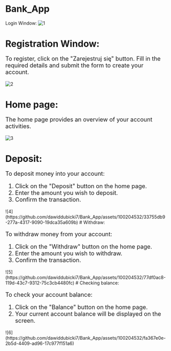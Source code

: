 # Bank_App
Login Window:
![1](https://github.com/dawiddubicki7/Bank_App/assets/100204532/fd433b0a-1815-4820-b27f-885484f8dfc3)
# Registration Window:
<p style="font-size:18px;">To register, click on the "Zarejestruj się" button. Fill in the required details and submit the form to create your account.</p>

![2](https://github.com/dawiddubicki7/Bank_App/assets/100204532/576e4659-eee5-422c-bac1-6896f4a1ce4c)
# Home page:
<p style="font-size:18px;">The home page provides an overview of your account activities.</p>

![3](https://github.com/dawiddubicki7/Bank_App/assets/100204532/b712fcb5-b20b-4169-9915-217c5cef0d64)
# Deposit:
<p style="font-size:18px;">To deposit money into your account:</p>
<ol style="font-size:18px;">
  <li>Click on the "Deposit" button on the home page.</li>
  <li>Enter the amount you wish to deposit.</li>
  <li>Confirm the transaction.</li>
</ol>
![4](https://github.com/dawiddubicki7/Bank_App/assets/100204532/33755db9-277a-4317-9090-19dca35a609b)
# Withdraw:
<p style="font-size:18px;">To withdraw money from your account:</p>
<ol style="font-size:18px;">
  <li>Click on the "Withdraw" button on the home page.</li>
  <li>Enter the amount you wish to withdraw.</li>
  <li>Confirm the transaction.</li>
</ol>
![5](https://github.com/dawiddubicki7/Bank_App/assets/100204532/77df0ac8-119d-43c7-9312-75c3cb4480fc)
# Checking balance:
<p style="font-size:18px;">To check your account balance:</p>
<ol style="font-size:18px;">
  <li>Click on the "Balance" button on the home page.</li>
  <li>Your current account balance will be displayed on the screen.</li>
</ol>
![6](https://github.com/dawiddubicki7/Bank_App/assets/100204532/fa367e0e-2b5d-4409-ad96-17c977f151a6)
